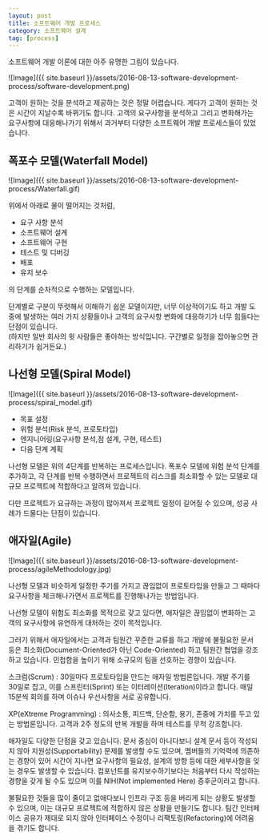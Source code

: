```yaml
---
layout: post
title: 소프트웨어 개발 프로세스
category: 소프트웨어 설계
tag: [process]
---
```


소프트웨어 개발 이론에 대한 아주 유명한 그림이 있습니다.

![Image]({{ site.baseurl }}/assets/2016-08-13-software-development-process/software-development.png)

고객이 원하는 것을 분석하고 제공하는 것은 정말 어렵습니다.
게다가 고객이 원하는 것은 시간이 지날수록 바뀌기도 합니다. 
고객의 요구사항을 분석하고 그리고 변화해가는 요구사항에 대응해나가기 위해서
과거부터 다양한 소프트웨어 개발 프로세스들이 있었습니다.

## 폭포수 모델(Waterfall Model)

![Image]({{ site.baseurl }}/assets/2016-08-13-software-development-process/Waterfall.gif)

위에서 아래로 물이 떨어지는 것처럼, 

* 요구 사항 분석
* 소프트웨어 설계
* 소프트웨어 구현
* 테스트 및 디버깅
* 배포
* 유지 보수

의 단계를 순차적으로 수행하는 모델입니다.

단계별로 구분이 뚜렷해서 이해하기 쉽운 모델이지만, 너무 이상적이기도 하고
개발 도중에 발생하는 여러 가지 상황들이나 고객의 요구사항 변화에 대응하기가
너무 힘들다는 단점이 있습니다.  
(하지만 일반 회사의 윗 사람들은 좋아하는 방식입니다. 구간별로 일정을 잡아놓으면
관리하기가 쉽거든요.)


## 나선형 모델(Spiral Model)

![Image]({{ site.baseurl }}/assets/2016-08-13-software-development-process/spiral_model.gif)

* 목표 설정
* 위험 분석(Risk 분석, 프로토타입)
* 엔지니어링(요구사항 분석,점 설계, 구현, 테스트)
* 다음 단계 계획

나선형 모델은 위의 4단계를 반복하는 프로세스입니다.
폭포수 모델에 위험 분석 단계를 추가하고, 각 단계를 반복 수행하면서
프로젝트의 리스크를 최소화할 수 있는 모델로 대규모 프로젝트에 적합하다고
알려져 있습니다.

다만 프로젝트가 요규하는 과정이 많아져서 프로젝트 일정이 길어질 수 있으며,
성공 사례가 드물다는 단점이 있습니다.


## 애자일(Agile)

![Image]({{ site.baseurl }}/assets/2016-08-13-software-development-process/agileMethodology.jpg)

나선형 모델과 비슷하게 일정한 주기를 가지고 끊임없이 프로토타입을 만들고
그 때마다 요구사항을 체크해나가면서 프로젝트를 진행해나가는 방법입니다.

나선형 모델이 위험도 최소화를 목적으로 갖고 있다면, 애자일은 
끊임없이 변화하는 고객의 요구사항에 유연하게 대처하는 것이 목적입니다.

그러기 위해서 애자일에서는 고객과 팀원간 꾸준한 교류를 하고
개발에 불필요한 문서 등은 최소화(Document-Oriented가 아닌 Code-Oriented)
하고 팀원간 협업을 강조하고 있습니다. 민첩함을 높이기 위해 
소규모의 팀을 선호하는 경향이 있습니다.

스크럼(Scrum)
: 30일마다 프로토타입을 만드는 애자일 방법론입니다. 개발 주기를 30일로 잡고,
이를 스프린터(Sprint) 또는 이터레이션(Iteration)이라고 합니다.
매일 15분씩 회의를 하며 이슈나 우선사항을 서로 공유합니다.


XP(eXtreme Programming)
: 의사소통, 피드백, 단순함, 용기, 존중에 가치를 두고 있는 방법론입니다.
고객과 2주 정도의 반복 개발을 하며 테스트를 무척 강조합니다.


애자일도 다양한 단점을 갖고 있습니다. 문서 중심이 아니다보니 설계 문서 등이
작성되지 않아 지원성(Supportability) 문제를 발생할 수도 있으며, 멤버들의 
기억력에 의존하는 경향이 있어 시간이 지나면 요구사항의 필요성, 설계의 방향 등에
대한 세부사항을 잊는 경우도 발생할 수 있습니다. 
컴포넌트를 유지보수하기보다는 처음부터 다시 작성하는 경향을 갖게 될 수도 있으며
이를 NIH(Not implemented Here) 증후군이라고 합니다.

불필요한 것들을 많이 줄이고 없애다보니 인프라 구조 등을 버리게 되는 상황도
발생할 수 있으며, 이는 대규모 프로젝트에 적합하지 않은 상황을 만들기도 합니다.
팀간 인터페이스 공유가 제대로 되지 않아 인터페이스 수정이나 리팩토링(Refactoring)에
어려움을 겪기도 합니다.